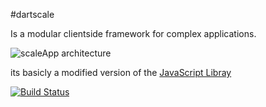#dartscale

Is a modular clientside framework for complex applications.  

![scaleApp architecture](https://raw.github.com/martyglaubitz/dartscale/master/example/img/Scaleapp.png)  

its basicly a modified version of the [JavaScript Libray](http://example.com/ "scaleApp")

[![Build Status](https://drone.io/github.com/martyglaubitz/dartscale/status.png)](https://drone.io/github.com/martyglaubitz/dartscale/latest)


